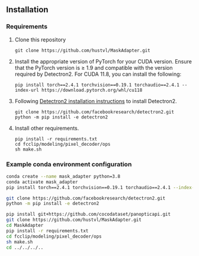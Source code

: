 ## Installation
### Requirements
1. Clone this repository  
    ```
    git clone https://github.com/hustvl/MaskAdapter.git
    ```
2. Install the appropriate version of PyTorch for your CUDA version. Ensure that the PyTorch version is ≥ 1.9 and compatible with the version required by Detectron2. For CUDA 11.8, you can install the following:
    ```
    pip install torch==2.4.1 torchvision==0.19.1 torchaudio==2.4.1 --index-url https://download.pytorch.org/whl/cu118
    ```
3. Following [Detectron2 installation instructions](https://detectron2.readthedocs.io/tutorials/install.html) to install Detectron2.
    ```
    git clone https://github.com/facebookresearch/detectron2.git
    python -m pip install -e detectron2
    ```
4. Install other requirements.
    ```
    pip install -r requirements.txt
    cd fcclip/modeling/pixel_decoder/ops
    sh make.sh
    ```

### Example conda environment configuration


```bash
conda create --name mask_adapter python=3.8
conda activate mask_adapter
pip install torch==2.4.1 torchvision==0.19.1 torchaudio==2.4.1 --index-url https://download.pytorch.org/whl/cu118

git clone https://github.com/facebookresearch/detectron2.git
python -m pip install -e detectron2

pip install git+https://github.com/cocodataset/panopticapi.git
git clone https://github.com/hustvl/MaskAdapter.git
cd MaskAdapter
pip install -r requirements.txt
cd fcclip/modeling/pixel_decoder/ops
sh make.sh
cd ../../../..
```
